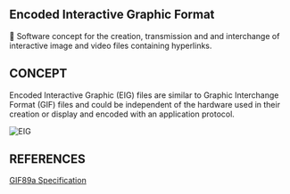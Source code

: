 ## Encoded Interactive Graphic Format

🔗 Software concept for the creation, transmission and and interchange of interactive image and video files containing hyperlinks.

## CONCEPT

Encoded Interactive Graphic (EIG) files are similar to Graphic Interchange Format (GIF) files and could be independent of the hardware used in their creation or display and encoded with an application protocol.

![EIG](https://github.com/sourceduty/Encoded_Interactive_Graphic_Format/assets/123030236/e05a9dec-3a9e-46db-9888-cc7069347725)

## REFERENCES

[GIF89a Specification](https://www.w3.org/Graphics/GIF/spec-gif89a.txt)
